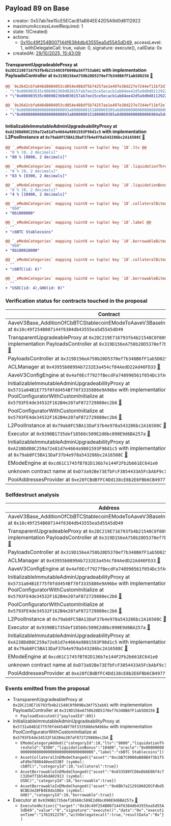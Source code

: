## Payload 89 on Base

- creator: 0x57ab7ee15cE5ECacB1aB84EE42D5A9d0d8112922
- maximumAccessLevelRequired: 1
- state: 1(Created)
- actions:
  - [0x10c49f254B007144f6384db43555ea5d55A5dD49](https://basescan.org/address/0x10c49f254B007144f6384db43555ea5d55A5dD49), accessLevel: 1, withDelegateCall: true, value: 0, signature: execute(), callData: 0x
- createdAt: [29/10/2025, 15:43:09](https://basescan.org/tx/0xaf10e8865902efb7c7f3664b3158f0118fd44e34c980a49cfd90e989265cebd8)

#### TransparentUpgradeableProxy at `0x2DC219E716793fb4b21548C0f009Ba3Af753ab01` with implementation PayloadsController at `0x319D156eA750b20D5370ef7b348B6fF1ab5D0256` [:ghost:](https://github.com/bgd-labs/aave-address-book  "GovernanceV3Base.PAYLOADS_CONTROLLER")

```diff
@@ `0x2642cbfa046d8004053cd054e488df5b74257ae1e497e38d227e7244ef11bf2d` raw  @@
- "\"0x006903535c006902360d020157ab7ee15ce5ecacb1ab84ee42d5a9d0d8112922\""
+ "\"0x006903535c006902360d030157ab7ee15ce5ecacb1ab84ee42d5a9d0d8112922\""

@@ `0x2642cbfa046d8004053cd054e488df5b74257ae1e497e38d227e7244ef11bf2e` raw  @@
- "\"0x000000000000000000093a8000000151800069305a8d00000000000000000000\""
+ "\"0x000000000000000000093a8000000151800069305a8d0000000000006904a5d4\""

```
#### InitializableImmutableAdminUpgradeabilityProxy at `0xA238Dd80C259a72e81d7e4664a9801593F98d1c5` with implementation L2PoolInstance at `0x79ab8FC5BA13DaF37b4e978a543286bc2A16508C` [:ghost:](https://github.com/bgd-labs/aave-address-book  "AaveV3Base.POOL")

```diff
@@ `_eModeCategories` mapping (uint8 => tuple) key `10`.ltv @@
- "0 % [0, 2 decimals]"
+ "80 % [8000, 2 decimals]"

@@ `_eModeCategories` mapping (uint8 => tuple) key `10`.liquidationThreshold @@
- "0 % [0, 2 decimals]"
+ "83 % [8300, 2 decimals]"

@@ `_eModeCategories` mapping (uint8 => tuple) key `10`.liquidationBonus @@
- "0 % [0, 2 decimals]"
+ "4 % [10400, 2 decimals]"

@@ `_eModeCategories` mapping (uint8 => tuple) key `10`.collateralBitmap @@
- "0b0"
+ "0b1000000"

@@ `_eModeCategories` mapping (uint8 => tuple) key `10`.label @@
- ""
+ "cbBTC Stablecoins"

@@ `_eModeCategories` mapping (uint8 => tuple) key `10`.borrowableBitmap @@
- "0b0"
+ "0b100010000"

@@ `_eModeCategories` mapping (uint8 => tuple) key `10`.collateralBitmap_decoded @@
- ""
+ "cbBTC(id: 6)"

@@ `_eModeCategories` mapping (uint8 => tuple) key `10`.borrowableBitmap_decoded @@
- ""
+ "USDC(id: 4),GHO(id: 8)"

```
### Verification status for contracts touched in the proposal

| Contract | Status |
|---------|------------|
| AaveV3Base_AdditionOfCbBTCStablecoinEModeToAaveV3BaseInstance_20251007 at `0x10c49f254B007144f6384db43555ea5d55A5dD49` | Contract |
| TransparentUpgradeableProxy at `0x2DC219E716793fb4b21548C0f009Ba3Af753ab01` with implementation PayloadsController at `0x319D156eA750b20D5370ef7b348B6fF1ab5D0256` [:ghost:](https://github.com/bgd-labs/aave-address-book  "GovernanceV3Base.PAYLOADS_CONTROLLER") | Contract |
| PayloadsController at `0x319D156eA750b20D5370ef7b348B6fF1ab5D0256` | Contract |
| ACLManager at `0x43955b0899Ab7232E3a454cf84AedD22Ad46FD33` [:ghost:](https://github.com/bgd-labs/aave-address-book  "AaveV3Base.ACL_MANAGER") | Contract |
| AaveV3ConfigEngine at `0x4af0Ecf7927fBecdFa748990561f054Dc3fACa71` [:ghost:](https://github.com/bgd-labs/aave-address-book  "AaveV3Base.CONFIG_ENGINE") | Contract |
| InitializableImmutableAdminUpgradeabilityProxy at `0x5731a04B1E775f0fdd454Bf70f3335886e9A96be` with implementation PoolConfiguratorWithCustomInitialize at `0x5793FE4de34532F162B4e207aF872729880ec2b6` [:ghost:](https://github.com/bgd-labs/aave-address-book  "AaveV3Base.POOL_CONFIGURATOR") | Contract |
| PoolConfiguratorWithCustomInitialize at `0x5793FE4de34532F162B4e207aF872729880ec2b6` [:ghost:](https://github.com/bgd-labs/aave-address-book  "AaveV3Base.POOL_CONFIGURATOR_IMPL") | Contract |
| L2PoolInstance at `0x79ab8FC5BA13DaF37b4e978a543286bc2A16508C` [:ghost:](https://github.com/bgd-labs/aave-address-book  "AaveV3Base.POOL_IMPL") | Contract |
| Executor at `0x9390B1735def18560c509E2d0bc090E9d6BA257a` [:ghost:](https://github.com/bgd-labs/aave-address-book  "AaveV3Base.ACL_ADMIN") | Contract |
| InitializableImmutableAdminUpgradeabilityProxy at `0xA238Dd80C259a72e81d7e4664a9801593F98d1c5` with implementation L2PoolInstance at `0x79ab8FC5BA13DaF37b4e978a543286bc2A16508C` [:ghost:](https://github.com/bgd-labs/aave-address-book  "AaveV3Base.POOL") | Contract |
| EModeEngine at `0xcd61C1745fB702D136b7e144F2Fb2b661EC641e0` | Contract |
| unknown contract name at `0xD73a92Be73EfbFcF3854433A5FcbAbF9c1316073` | EOA |
| PoolAddressesProvider at `0xe20fCBdBfFC4Dd138cE8b2E6FBb6CB49777ad64D` [:ghost:](https://github.com/bgd-labs/aave-address-book  "AaveV3Base.POOL_ADDRESSES_PROVIDER") | Contract |

### Selfdestruct analysis

| Address | Result |
|---------|------------|
| AaveV3Base_AdditionOfCbBTCStablecoinEModeToAaveV3BaseInstance_20251007 at `0x10c49f254B007144f6384db43555ea5d55A5dD49` | DelegateCall |
| TransparentUpgradeableProxy at `0x2DC219E716793fb4b21548C0f009Ba3Af753ab01` with implementation PayloadsController at `0x319D156eA750b20D5370ef7b348B6fF1ab5D0256` [:ghost:](https://github.com/bgd-labs/aave-address-book  "GovernanceV3Base.PAYLOADS_CONTROLLER") | DelegateCall |
| PayloadsController at `0x319D156eA750b20D5370ef7b348B6fF1ab5D0256` | Safe |
| ACLManager at `0x43955b0899Ab7232E3a454cf84AedD22Ad46FD33` [:ghost:](https://github.com/bgd-labs/aave-address-book  "AaveV3Base.ACL_MANAGER") | Safe |
| AaveV3ConfigEngine at `0x4af0Ecf7927fBecdFa748990561f054Dc3fACa71` [:ghost:](https://github.com/bgd-labs/aave-address-book  "AaveV3Base.CONFIG_ENGINE") | DelegateCall |
| InitializableImmutableAdminUpgradeabilityProxy at `0x5731a04B1E775f0fdd454Bf70f3335886e9A96be` with implementation PoolConfiguratorWithCustomInitialize at `0x5793FE4de34532F162B4e207aF872729880ec2b6` [:ghost:](https://github.com/bgd-labs/aave-address-book  "AaveV3Base.POOL_CONFIGURATOR") | DelegateCall |
| PoolConfiguratorWithCustomInitialize at `0x5793FE4de34532F162B4e207aF872729880ec2b6` [:ghost:](https://github.com/bgd-labs/aave-address-book  "AaveV3Base.POOL_CONFIGURATOR_IMPL") | DelegateCall |
| L2PoolInstance at `0x79ab8FC5BA13DaF37b4e978a543286bc2A16508C` [:ghost:](https://github.com/bgd-labs/aave-address-book  "AaveV3Base.POOL_IMPL") | DelegateCall |
| Executor at `0x9390B1735def18560c509E2d0bc090E9d6BA257a` [:ghost:](https://github.com/bgd-labs/aave-address-book  "AaveV3Base.ACL_ADMIN") | DelegateCall |
| InitializableImmutableAdminUpgradeabilityProxy at `0xA238Dd80C259a72e81d7e4664a9801593F98d1c5` with implementation L2PoolInstance at `0x79ab8FC5BA13DaF37b4e978a543286bc2A16508C` [:ghost:](https://github.com/bgd-labs/aave-address-book  "AaveV3Base.POOL") | DelegateCall |
| EModeEngine at `0xcd61C1745fB702D136b7e144F2Fb2b661EC641e0` | Safe |
| unknown contract name at `0xD73a92Be73EfbFcF3854433A5FcbAbF9c1316073` | EOA |
| PoolAddressesProvider at `0xe20fCBdBfFC4Dd138cE8b2E6FBb6CB49777ad64D` [:ghost:](https://github.com/bgd-labs/aave-address-book  "AaveV3Base.POOL_ADDRESSES_PROVIDER") | DelegateCall |

### Events emitted from the proposal

- TransparentUpgradeableProxy at `0x2DC219E716793fb4b21548C0f009Ba3Af753ab01` with implementation PayloadsController at `0x319D156eA750b20D5370ef7b348B6fF1ab5D0256` [:ghost:](https://github.com/bgd-labs/aave-address-book  "GovernanceV3Base.PAYLOADS_CONTROLLER")
  - `PayloadExecuted({"payloadId":89})`
- InitializableImmutableAdminUpgradeabilityProxy at `0x5731a04B1E775f0fdd454Bf70f3335886e9A96be` with implementation PoolConfiguratorWithCustomInitialize at `0x5793FE4de34532F162B4e207aF872729880ec2b6` [:ghost:](https://github.com/bgd-labs/aave-address-book  "AaveV3Base.POOL_CONFIGURATOR")
  - `EModeCategoryAdded({"categoryId":10,"ltv":"8000","liquidationThreshold":"8300","liquidationBonus":"10400","oracle":"0x0000000000000000000000000000000000000000","label":"cbBTC Stablecoins"})`
  - `AssetCollateralInEModeChanged({"asset":"0xcbB7C0000aB88B473b1f5aFd9ef808440eed33Bf (symbol: cbBTC)","categoryId":10,"collateral":true})`
  - `AssetBorrowableInEModeChanged({"asset":"0x833589fCD6eDb6E08f4c7C32D4f71b54bdA02913 (symbol: USDC)","categoryId":10,"borrowable":true})`
  - `AssetBorrowableInEModeChanged({"asset":"0x6Bb7a212910682DCFdbd5BCBb3e28FB4E8da10Ee (symbol: GHO)","categoryId":10,"borrowable":true})`
- Executor at `0x9390B1735def18560c509E2d0bc090E9d6BA257a` [:ghost:](https://github.com/bgd-labs/aave-address-book  "AaveV3Base.ACL_ADMIN")
  - `ExecutedAction({"target":"0x10c49f254B007144f6384db43555ea5d55A5dD49","value":"0","signature":"execute()","data":"0x","executionTime":"1761912276","withDelegatecall":true,"resultData":"0x"})`
